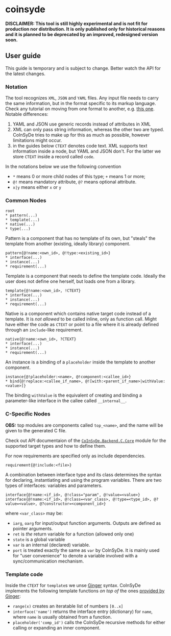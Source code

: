 # coinsyde

**DISCLAIMER: This tool is still highly experimental and is not fit for production nor distribution. It is only published only for historical reasons and it is planned to be deprecated by an improved, redesigned version soon.**

## User guide

This guide is temporary and is subject to change. Better watch the API for the latest changes.

### Notation

The tool recognizes `XML`, `JSON` and `YAML` files. Any input file needs to carry the same information, but in the format specific to its markup language. Check any tutorial on moving from one format to another, e.g. [this one](https://www.csestack.org/yaml-vs-json-vs-xml-difference/). Notable differences: 

1. YAML and JSON use generic records instead of attributes in XML
2. XML can only pass string information, whereas the other two are typed. CoInSyDe tries to make up for this as much as possible, however limitations might occur.
3. in the guides below `CTEXT` denotes code text. XML supports text information inside a node, but YAML and JSON don't. For the latter we store `CTEXT` inside a record called `code`.

In the notations below we use the following convention 

* `*` means 0 or more child nodes of this type; `+` means 1 or more;
* `@!` means mandatory attribute, `@?` means optional attribute.
* `x|y` means either `x` or `y`


### Common Nodes

	root
	* pattern(...)
	* template(...)
	* native(...)
	* type(...)

Pattern is a component that has no template of its own, but "steals" the template from another (existing, ideally library) component.

	pattern{@!name:<own_id>, @!type:<existing_id>}
	* interface(...)
	* instance(...)
	* requirement(...)

Template is a component that needs to define the template code. Ideally the user does not define one herself, but loads one from a library.

	template{@!name:<own_id>, !CTEXT}
	* interface(...)
	* instance(...)
	* requirement(...)

Native is a component which contains native target code instead of a template. It is _not allowed_ to be called inline, only as function call. Might have either the code as `CTEXT` or point to a file where it is already defined through an `include`-like requirement.

	native{@!name:<own_id>, ?CTEXT}
	* interface(...)
	* instance(...)
	* requirement(...)

An instance is a binding of a `placeholder` inside the template to another component.

	instance{@!placeholder:<name>, @!component:<callee_id>}
	* bind{@!replace:<callee_if_name>, @![with:<parent_if_name>|withValue:<value>]}

The binding `withValue` is the equivalent of creating and binding a parameter-like interface in the callee called `__internal__`. 

### C-Specific Nodes

__OBS:__ top modules are components called `top_<name>`, and the name will be given to the generated C file.

Check out API documentaion of the [`CoInSyDe.Backend.C.Core`](src/CoInSyDe/Backend/C/Core.hs) module for the supported target types and how to define them.

For now requirements are specified only as include dependencies.

	requirement{@!include:<file>}

A combination between interface type and its class determines the syntax for declaring, instantiating and using the program variables. There are two types of interfaces: variables and parameters.

	interface{@!name:<if_id>, @!class="param", @!value=<value>}
	interface{@!name:<if_id>, @!class=<var_class>, @!type=<type_id>, @?value=<value>, @?constructor=<component_id>}
	
where `<var_class>` may be:

* `iarg`, `oarg` for input/output function arguments. Outputs are defined as pointer arguments.
* `ret` is _the_ return variable for a function (allowed only one)
* `state` is a global variable
* `var` is an internal (declared) variable.
* `port` is treated exactly the same as `var` by CoInSyDe. It is mainly used for "user convenience" to denote a variable involved with a sync/communication mechanism.

### Template code

Inside the `CTEXT` for `template`s we unse [Ginger](https://ginger.tobiasdammers.nl/guide/) syntax. CoInSyDe implements the following template functions _on top of_ the ones [provided by Ginger](https://ginger.tobiasdammers.nl/guide/syntax/filters/):

* `range(x)` creates an iteratable list of numbers `[0..x]`
* `interface('name')` returns the interface entry (dictionary) for `name`, where `name` is usually obtained from a function.
* `placeholder('comp_id')` calls the CoInSyDe recursive methods for either calling or expanding an inner component.
